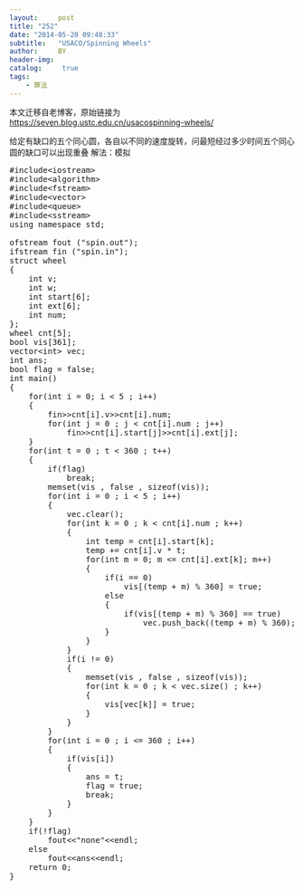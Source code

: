 ```yaml
---
layout:     post
title: "252"
date: "2014-05-20 09:48:33"
subtitle:   "USACO/Spinning Wheels"
author:     BY
header-img:
catalog: 	 true
tags:
    - 算法
---
```


本文迁移自老博客，原始链接为 <https://seven.blog.ustc.edu.cn/usacospinning-wheels/>

给定有缺口的五个同心圆，各自以不同的速度旋转，问最短经过多少时间五个同心圆的缺口可以出现重叠
解法：模拟
<pre class = "brush:[cpp]">
#include&lt;iostream&gt;
#include&lt;algorithm&gt;
#include&lt;fstream&gt;
#include&lt;vector&gt;
#include&lt;queue&gt;
#include&lt;sstream&gt;
using namespace std;

ofstream fout ("spin.out");
ifstream fin ("spin.in");
struct wheel
{
    int v;
    int w;
    int start[6];
    int ext[6];
    int num;
};
wheel cnt[5];
bool vis[361];
vector&lt;int&gt; vec;
int ans;
bool flag = false;
int main()
{
    for(int i = 0; i < 5 ; i++)
    {
        fin&gt;&gt;cnt[i].v&gt;&gt;cnt[i].num;
        for(int j = 0 ; j < cnt[i].num ; j++)
            fin&gt;&gt;cnt[i].start[j]&gt;&gt;cnt[i].ext[j];
    }
    for(int t = 0 ; t < 360 ; t++)
    {
        if(flag)
            break;
        memset(vis , false , sizeof(vis));
        for(int i = 0 ; i < 5 ; i++)
        {
            vec.clear();
            for(int k = 0 ; k < cnt[i].num ; k++)
            {
                int temp = cnt[i].start[k];
                temp += cnt[i].v * t;
                for(int m = 0; m <= cnt[i].ext[k]; m++)
                {
                    if(i == 0)
                        vis[(temp + m) % 360] = true;
                    else
                    {
                        if(vis[(temp + m) % 360] == true)
                            vec.push_back((temp + m) % 360);
                    }
                }
            }
            if(i != 0)
            {
                memset(vis , false , sizeof(vis));
                for(int k = 0 ; k < vec.size() ; k++)
                {
                    vis[vec[k]] = true;
                }
            }
        }
        for(int i = 0 ; i <= 360 ; i++)
        {
            if(vis[i])
            {
                ans = t;
                flag = true;
                break;
            }
        }
    }
    if(!flag)
        fout&lt;&lt;"none"&lt;&lt;endl;
    else
        fout&lt;&lt;ans&lt;&lt;endl;
    return 0;
}
</pre>
